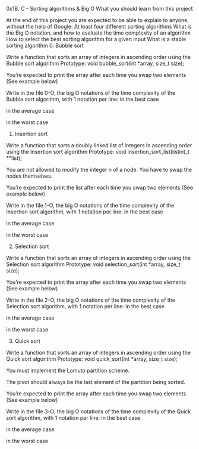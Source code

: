 0x1B. C - Sorting algorithms & Big O
What you should learn from this project

   At the end of this project you are expected to be able to explain to
   anyone, without the help of Google:
At least four different sorting algorithms
What is the Big O notation, and how to evaluate the time complexity of an algorithm
How to select the best sorting algorithm for a given input
What is a stable sorting algorithm
0. Bubble sort

 Write a function that sorts an array of integers in ascending order using
 the Bubble sort algorithm
Prototype: void bubble_sort(int *array, size_t size);

You’re expected to print the array after each time you swap two elements (See example below)

 Write in the file 0-O, the big O notations of the time complexity of the
 Bubble sort algorithm, with 1 notation per line:
in the best case

in the average case

in the worst case

1. Insertion sort

 Write a function that sorts a doubly linked list of integers in ascending
 order using the Insertion sort algorithm
Prototype: void insertion_sort_list(listint_t **list);

You are not allowed to modify the integer n of a node. You have to swap the nodes themselves.

You’re expected to print the list after each time you swap two elements (See example below)

Write in the file 1-O, the big O notations of the time complexity of the
Insertion sort algorithm, with 1 notation per line:
in the best case

in the average case

in the worst case

2. Selection sort

 Write a function that sorts an array of integers in ascending order using
 the Selection sort algorithm
Prototype: void selection_sort(int *array, size_t size);

You’re expected to print the array after each time you swap two elements (See example below)

 Write in the file 2-O, the big O notations of the time complexity of the
 Selection sort algorithm, with 1 notation per line:
in the best case

in the average case

in the worst case

3. Quick sort

 Write a function that sorts an array of integers in ascending order using
 the Quick sort algorithm
Prototype: void quick_sort(int *array, size_t size);

You must implement the Lomuto partition scheme.

The pivot should always be the last element of the partition being sorted.

You’re expected to print the array after each time you swap two elements (See example below)

 Write in the file 3-O, the big O notations of the time complexity of the
 Quick sort algorithm, with 1 notation per line:
in the best case

in the average case

in the worst case
